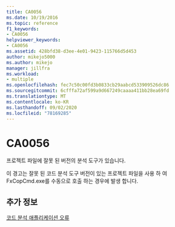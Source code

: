 ```yaml
---
title: CA0056
ms.date: 10/19/2016
ms.topic: reference
f1_keywords:
- CA0056
helpviewer_keywords:
- CA0056
ms.assetid: 428bfd38-d3ee-4e01-9423-115766d5d453
author: mikejo5000
ms.author: mikejo
manager: jillfra
ms.workload:
- multiple
ms.openlocfilehash: fec7c50c00fd3b0833cb29aabcd533909526dc86
ms.sourcegitcommit: 6cfffa72af599a9d667249caaaa411bb28ea69fd
ms.translationtype: MT
ms.contentlocale: ko-KR
ms.lasthandoff: 09/02/2020
ms.locfileid: "78169285"
---
```

# <a name="ca0056"></a>CA0056
프로젝트 파일에 잘못 된 버전의 분석 도구가 있습니다.

이 경고는 잘못 된 코드 분석 도구 버전이 있는 프로젝트 파일을 사용 하 여 FxCopCmd.exe를 수동으로 호출 하는 경우에 발생 합니다.

## <a name="see-also"></a>추가 정보
[코드 분석 애플리케이션 오류](../code-quality/code-analysis-application-errors.md)

